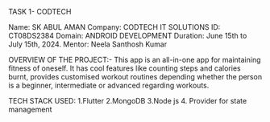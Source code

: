 TASK 1- CODTECH

Name: SK ABUL AMAN
Company: CODTECH IT SOLUTIONS
ID: CT08DS2384
Domain: ANDROID DEVELOPMENT
Duration: June 15th to July 15th, 2024.
Mentor: Neela Santhosh Kumar

OVERVIEW OF THE PROJECT:-
This app is an all-in-one app for maintaining fitness of oneself. It has cool features like counting steps and calories burnt, provides customised workout routines depending whether the person is a beginner, intermediate or advanced regarding workouts.

TECH STACK USED:
1.Flutter
2.MongoDB
3.Node js
4. Provider for state management

